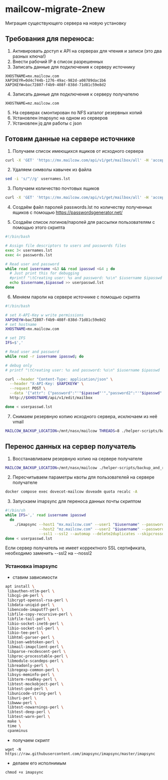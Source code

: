 # mailcow-migrate-2new
Миграция существующего сервера на новую установку

## Требования для переноса:
  1. Активировать доступ к API на серверах для чтения и записи (это два разных ключа!)
  2. Внести рабочий IP в список разрешенных
  3. Записать данные для подключения к серверу источнику
```
XHOSTNAME=mx.mailcow.com
XAPIKEYR=0d4c744b-1276-49ac-982d-a08789dac1b6
XAPIKEYW=bac72807-f4b9-408f-838d-71d81c59e8d2
```
  4. Записать данные для подключения к серверу получателю
```
XHOSTNAME=mz.mailcow.com
```
  5. На серверах смонтирован по NFS каталог резервных копий
  6. Установлен imapsync на одном из серверов
  7. Установлен jq для работы с json

## Готовим данные на сервере источнике

1. Получаем список имеющихся ящиков от исходного сервера
```bash
curl -X 'GET' 'https://mx.mailcow.com/api/v1/get/mailbox/all' -H 'accept: application/json' -H 'X-API-Key: 0d4c744b-1276-49ac-982d-a08789dac1b6' | jq '.[] | .username' > usernames.lst
```

2. Удаляем символы кавычек из файла
```bash
sed -i 's/"//g' usernames.lst
```

3. Получаем количество почтовых ящиков
```bash
curl -X 'GET' 'https://mx.mailcow.com/api/v1/get/mailbox/all' -H 'accept: application/json' -H 'X-API-Key: 0d4c744b-1276-49ac-982d-a08789dac1b6' | jq '.[] | .username' | wc -l
```

4. Создаём файл паролей passwords.lst по количеству полученных ящиков с помощью https://passwordsgenerator.net/

5. Создаём список логинов/паролей для рассылки пользователям с помощью этого скрипта
```bash
#!/bin/bash

# Assign file descriptors to users and passwords files
exec 3< usernames.lst
exec 4< passwords.lst

# Read user and password
while read iusername <&3 && read ipasswd <&4 ; do
  # Just print this for debugging
  #printf "\tCreating user: %s and password: %s\n" $iusername $ipasswd
  echo $iusername,$ipasswd >> userpasswd.lst
done
```

6. Меняем пароли на сервере источнике с помощью скрипта
```bash
#!/bin/bash

# set X-API-Key w write permissions
XAPIKEYW=bac72807-f4b9-408f-838d-71d81c59e8d2
# set hostname
XHOSTNAME=mx.mailcow.com

# set IFS
IFS=$','

# Read user and password
while read -r iusername ipasswd; do

# debug only
# printf "\tCreating user: %s and password: %s\n" $iusername $ipasswd

curl --header "Content-Type: application/json" \
  --header "X-API-Key: $XAPIKEYW" \
  --request POST \
  --data '{"attr": {"password":"'"$ipasswd"'","password2":"'"$ipasswd"'"}, "items": "'"$iusername"'"}' \
  http://$XHOSTNAME/api/v1/edit/mailbox

done < userpasswd.lst
```

7. Снимаем резервную копию исходного сервера, исключаем из неё vmail
```bash
MAILCOW_BACKUP_LOCATION=/mnt/nasx/mailcow THREADS=8 ./helper-scripts/backup_and_restore.sh backup crypt redis rspamd postfix mysql
```

## Перенос данных на сервер получатель

1. Восстанавливаем резервную копию на сервере получателе
```bash
MAILCOW_BACKUP_LOCATION=/mnt/nasx/mailcow ./helper-scripts/backup_and_restore.sh restore
```

2. Пересчитываем параметры квоты для пользователей на сервере получателе
```bash
docker compose exec dovecot-mailcow doveadm quota recalc -A
```

3. Запускаем imapsync для переноса данных почты скриптом
```bash
#!/bin/sh
while IFS=',' read iusername ipasswd 
  do 
    ./imapsync --host1 "mx.mailcow.com" --user1 "$iusername" --password1 "$ipasswd" \
               --host2 "mz.mailcow.com" --user2 "$iusername" --password2 "$ipasswd" \
               --ssl1 --ssl2 --automap --delete2duplicates --skipcrossduplicates
done < userpasswd.lst
```
Если сервер получатель не имеет корректного SSL сертификата, необходимо заменить --ssl2 на --nossl2

### Установка imapsync

* ставим зависимости
```bash
apt install \
 libauthen-ntlm-perl \
 libcgi-pm-perl \
 libcrypt-openssl-rsa-perl \
 libdata-uniqid-perl \
 libencode-imaputf7-perl \
 libfile-copy-recursive-perl \
 libfile-tail-perl \
 libio-socket-inet6-perl \
 libio-socket-ssl-perl \
 libio-tee-perl \
 libhtml-parser-perl \
 libjson-webtoken-perl \
 libmail-imapclient-perl \
 libparse-recdescent-perl \
 libproc-processtable-perl \
 libmodule-scandeps-perl \
 libreadonly-perl \
 libregexp-common-perl \
 libsys-meminfo-perl \
 libterm-readkey-perl \
 libtest-mockobject-perl \
 libtest-pod-perl \
 libunicode-string-perl \
 liburi-perl \
 libwww-perl \
 libtest-nowarnings-perl \
 libtest-deep-perl \
 libtest-warn-perl \
 make \
 time \
 cpanminus
```

* получаем скрипт
```
wget -N https://raw.githubusercontent.com/imapsync/imapsync/master/imapsync
```

* делаем его исполнимым
```
chmod +x imapsync
```
